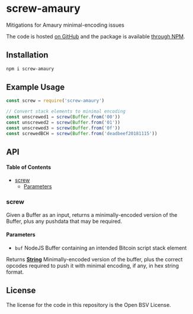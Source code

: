 # screw-amaury

Mitigations for Amaury minimal-encoding issues

The code is hosted [on GitHub](https://github.com/p2ppsr/screw-amaury) and the package is available [through NPM](https://www.npmjs.com/package/screw-amaury).

## Installation

```sh
npm i screw-amaury
```

## Example Usage

```js
const screw = require('screw-amaury')

// Convert stack elements to minimal encoding
const unscrewed1 = screw(Buffer.from('00'))
const unscrewed2 = screw(Buffer.from('01'))
const unscrewed3 = screw(Buffer.from('0f'))
const screwedBCH = screw(Buffer.from('deadbeef20181115'))
```

## API

<!-- Generated by documentation.js. Update this documentation by updating the source code. -->

#### Table of Contents

*   [screw](#screw)
    *   [Parameters](#parameters)

### screw

Given a Buffer as an input, returns a minimally-encoded version of the Buffer, plus any pushdata that may be required.

#### Parameters

*   `buf`  NodeJS Buffer containing an intended Bitcoin script stack element

Returns **[String](https://developer.mozilla.org/docs/Web/JavaScript/Reference/Global_Objects/String)** Minimally-encoded version of the buffer, plus the correct opcodes required to push it with minimal encoding, if any, in hex string format.

## License

The license for the code in this repository is the Open BSV License.
